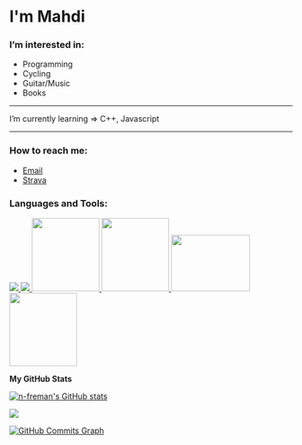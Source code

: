 # I'm Mahdi #


### I’m interested in: ###
  * Programming
  * Cycling
  * Guitar/Music
  * Books

  ---
  
 I’m currently learning => C++, Javascript
 
  ---
  
### How to reach me: ###
  * [Email](mailto:smiron1703@gmail.com)
  * [Strava](https://www.strava.com/athletes/49587463)

<h3 align="left">Languages and Tools:</h3>
<p align="left">
 <a href="https://python.org">
  <img src="https://upload.wikimedia.org/wikipedia/commons/thumb/c/c3/Python-logo-notext.svg/110px-Python-logo-notext.svg.png?20100317150552">
 </a>
 <a href="https://www.djangoproject.com/">
  <img src="https://upload.wikimedia.org/wikipedia/commons/thumb/7/75/Django_logo.svg/260px-Django_logo.svg.png?20101010121142">
 </a>
 <a href="https://www.cplusplus.com/">
  <img src="https://upload.wikimedia.org/wikipedia/commons/thumb/1/18/ISO_C%2B%2B_Logo.svg/1822px-ISO_C%2B%2B_Logo.svg.png" width=120 height=130>
 </a>
 <a href="https://www.postgresql.org/">
  <img src="https://www.postgresql.org/media/img/about/press/elephant.png" width=120 height=130>
 </a>
 <a href="https://www.qt.io/">
  <img src="https://upload.wikimedia.org/wikipedia/commons/thumb/0/0b/Qt_logo_2016.svg/1280px-Qt_logo_2016.svg.png" width=140 height=100>
 </a>
 <a href="https://www.redis.io/">
  <img src="https://cdn.worldvectorlogo.com/logos/redis.svg" width=120 height=130>
 </a>

</p>
<b>My GitHub Stats</b>

<a href="http://www.github.com/n-freman"><img src="https://github-readme-stats.vercel.app/api?username=n-freman&show_icons=true&hide=stars,&count_private=true&title_color=0891b2&text_color=ffffff&icon_color=0891b2&bg_color=000000&hide_border=true&show_icons=true" alt="n-freman's GitHub stats" /></a>

<a href="http://www.github.com/n-freman"><img src="https://github-readme-streak-stats.herokuapp.com/?user=n-freman&stroke=ffffff&background=000000&ring=0891b2&fire=0891b2&currStreakNum=ffffff&currStreakLabel=0891b2&sideNums=ffffff&sideLabels=ffffff&dates=ffffff&hide_border=true" /></a>

<a href="http://www.github.com/n-freman"><img src="https://activity-graph.herokuapp.com/graph?username=n-freman&bg_color=000000&color=ffffff&line=0891b2&point=ffffff&area_color=1c1917&area=true&hide_border=true&custom_title=GitHub%20Commits%20Graph" alt="GitHub Commits Graph" /></a>
<!---
tiberius-kirk/tiberius-kirk is a ✨ special ✨ repository because its `README.md` (this file) appears on your GitHub profile.
You can click the Preview link to take a look at your changes.
--->
